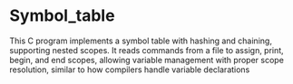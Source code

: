 # Symbol_table
This C program implements a symbol table with hashing and chaining, supporting nested scopes. It reads commands from a file to assign, print, begin, and end scopes, allowing variable management with proper scope resolution, similar to how compilers handle variable declarations
